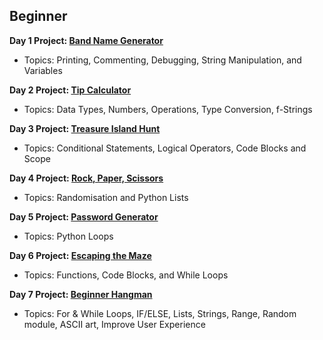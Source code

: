 ## Beginner
**Day 1 Project: [Band Name Generator](https://github.com/BhoopendrSthakur/100_days_of_code/blob/master/Day%201%20working%20with%20variables%20to%20manage%20data/07%20band%20name%20generator.py)**
- Topics: Printing, Commenting, Debugging, String Manipulation, and Variables

**Day 2 Project: [Tip Calculator](https://github.com/BhoopendrSthakur/100_days_of_code/blob/master/Day%202%20understanding%20data%20types%20and%20how%20to%20manupilate%20string/tip%20calculator.py)**
- Topics: Data Types, Numbers, Operations, Type Conversion, f-Strings

**Day 3 Project: [Treasure Island Hunt](https://github.com/BhoopendrSthakur/100_days_of_code/blob/master/Day%203%20control%20flow%20and%20logical%20operators/02_tresure%20_island.py)**
- Topics: Conditional Statements, Logical Operators, Code Blocks and Scope

**Day 4 Project: [Rock, Paper, Scissors](https://github.com/BhoopendrSthakur/100_days_of_code/blob/master/Day%204%20randomisation%20and%20python%20list/rock_paper_scissor.py)**
- Topics: Randomisation and Python Lists

**Day 5 Project: [Password Generator](https://github.com/Mikerniker/100_Days_of_Python/tree/main/Day05)**
- Topics: Python Loops

**Day 6 Project: [Escaping the Maze](https://github.com/Mikerniker/100_Days_of_Python/tree/main/Day06)**
- Topics: Functions, Code Blocks, and While Loops

**Day 7 Project: [Beginner Hangman](https://github.com/Mikerniker/100_Days_of_Python/tree/main/Day07)**
- Topics: For & While Loops, IF/ELSE, Lists, Strings, Range, Random module, ASCII art, Improve User Experience
